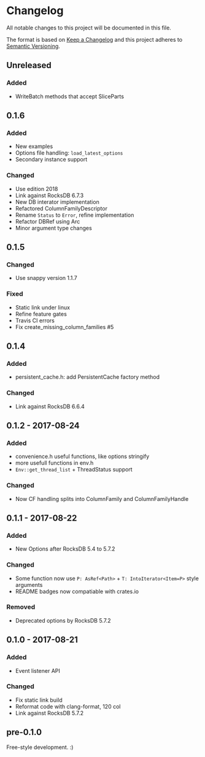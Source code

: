 # Changelog
All notable changes to this project will be documented in this file.

The format is based on [Keep a Changelog](http://keepachangelog.com/en/1.0.0/)
and this project adheres to [Semantic Versioning](http://semver.org/spec/v2.0.0.html).

## Unreleased
### Added
- WriteBatch methods that accept SliceParts

## 0.1.6
### Added
- New examples
- Options file handling: `load_latest_options`
- Secondary instance support

### Changed
- Use edition 2018
- Link against RocksDB 6.7.3
- New DB interator implementation
- Refactored ColumnFamilyDescriptor
- Rename `Status` to `Error`, refine implementation
- Refactor DBRef using Arc
- Minor argument type changes

## 0.1.5
### Changed
- Use snappy version 1.1.7

### Fixed
- Static link under linux
- Refine feature gates
- Travis CI errors
- Fix create_missing_column_families #5

## 0.1.4
### Added
- persistent_cache.h: add PersistentCache factory method

### Changed
- Link against RocksDB 6.6.4

## 0.1.2 - 2017-08-24
### Added
- convenience.h useful functions, like options stringify
- more usefull functions in env.h
- `Env::get_thread_list` + ThreadStatus support

### Changed
- Now CF handling splits into ColumnFamily and ColumnFamilyHandle

## 0.1.1 - 2017-08-22
### Added
- New Options after RocksDB 5.4 to 5.7.2

### Changed
- Some function now use `P: AsRef<Path>` + `T: IntoIterator<Item=P>` style arguments
- README badges now compatiable with crates.io

### Removed
- Deprecated options by RocksDB 5.7.2

## 0.1.0 - 2017-08-21
### Added
- Event listener API

### Changed
- Fix static link build
- Reformat code with clang-format, 120 col
- Link against RocksDB 5.7.2

## pre-0.1.0
Free-style development. :)
